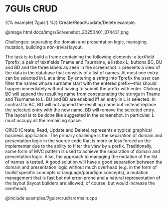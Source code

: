 # 7GUIs CRUD

{{% example('7guis') %}}
Create/Read/Update/Delete example.

@image html docs/imgs/Screenshot_20250401_074431.png

Challenges: separating the domain and presentation logic, managing mutation, building a non-trivial layout.

The task is to build a frame containing the following elements: a textfield Tprefix, a pair of textfields Tname and
Tsurname, a listbox L, buttons BC, BU and BD and the three labels as seen in the screenshot. L presents a view of the
data in the database that consists of a list of names. At most one entry can be selected in L at a time. By entering a
string into Tprefix the user can filter the names whose surname start with the entered prefix—this should happen
immediately without having to submit the prefix with enter. Clicking BC will append the resulting name from
concatenating the strings in Tname and Tsurname to L. BU and BD are enabled iff an entry in L is selected. In contrast
to BC, BU will not append the resulting name but instead replace the selected entry with the new name. BD will remove
the selected entry. The layout is to be done like suggested in the screenshot. In particular, L must occupy all the
remaining space.

CRUD (Create, Read, Update and Delete) represents a typical graphical business application. The primary challenge is the
separation of domain and presentation logic in the source code that is more or less forced on the implementer due to the
ability to filter the view by a prefix. Traditionally, some form of MVC pattern is used to achieve the separation of
domain and presentation logic. Also, the approach to managing the mutation of the list of names is tested. A good
solution will have a good separation between the domain and presentation logic without much overhead (e.g. in the form
of toolkit specific concepts or language/paradigm concepts), a mutation management that is fast but not error-prone and
a natural representation of the layout (layout builders are allowed, of course, but would increase the overhead).

@include examples/7guis/crud/src/main.cpp

